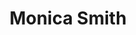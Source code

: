 ---
title: "Monica Smith"
presenter_id: monica_smith
permalink: /member_full_publications/monica_smith
layout: member_all_publications
---